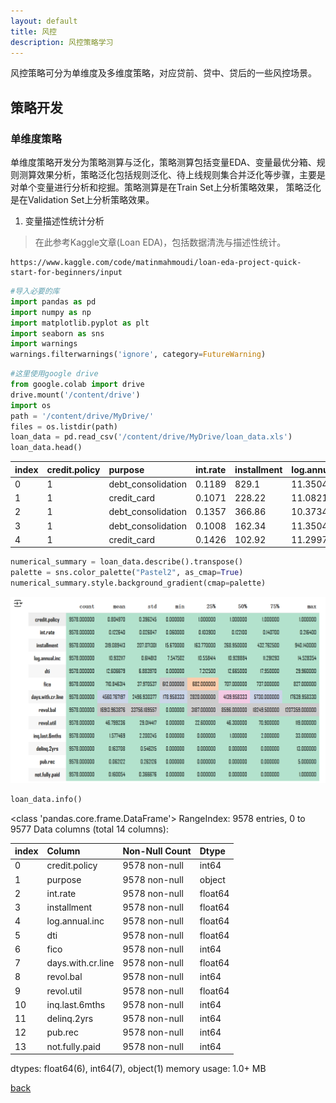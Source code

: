 ```yaml
---
layout: default
title: 风控
description: 风控策略学习
---
```

风控策略可分为单维度及多维度策略，对应贷前、贷中、贷后的一些风控场景。

## 策略开发

### 单维度策略
单维度策略开发分为策略测算与泛化，策略测算包括变量EDA、变量最优分箱、规则测算效果分析，策略泛化包括规则泛化、待上线规则集合并泛化等步骤，主要是对单个变量进行分析和挖掘。策略测算是在Train Set上分析策略效果， 策略泛化是在Validation Set上分析策略效果。

1. 变量描述性统计分析

> 在此参考Kaggle文章(Loan EDA)，包括数据清洗与描述性统计。
```
https://www.kaggle.com/code/matinmahmoudi/loan-eda-project-quick-start-for-beginners/input
```

```python
#导入必要的库
import pandas as pd
import numpy as np
import matplotlib.pyplot as plt
import seaborn as sns
import warnings
warnings.filterwarnings('ignore', category=FutureWarning)
```

```python
#这里使用google drive
from google.colab import drive
drive.mount('/content/drive')
import os
path = '/content/drive/MyDrive/'
files = os.listdir(path)
loan_data = pd.read_csv('/content/drive/MyDrive/loan_data.xls')
loan_data.head()
```

|index|credit\.policy|purpose|int\.rate|installment|log\.annual\.inc|dti|fico|days\.with\.cr\.line|revol\.bal|revol\.util|inq\.last\.6mths|delinq\.2yrs|pub\.rec|not\.fully\.paid|
|:---|:-----|:---|:---|:---|:---|:---|:---|:---|:---|:---|:---|:---|:---|:---|
|0|1|debt\_consolidation|0\.1189|829\.1|11\.35040654|19\.48|737|5639\.958333|28854|52\.1|0|0|0|0|
|1|1|credit\_card|0\.1071|228\.22|11\.08214255|14\.29|707|2760\.0|33623|76\.7|0|0|0|0|
|2|1|debt\_consolidation|0\.1357|366\.86|10\.37349118|11\.63|682|4710\.0|3511|25\.6|1|0|0|0|
|3|1|debt\_consolidation|0\.1008|162\.34|11\.35040654|8\.1|712|2699\.958333|33667|73\.2|1|0|0|0|
|4|1|credit\_card|0\.1426|102\.92|11\.29973224|14\.97|667|4066\.0|4740|39\.5|0|1|0|0|

```python
numerical_summary = loan_data.describe().transpose()
palette = sns.color_palette("Pastel2", as_cmap=True)
numerical_summary.style.background_gradient(cmap=palette)
```
![Statistical Summary](/assets/Risk_pic_1.png)

```python
loan_data.info()
```
<class 'pandas.core.frame.DataFrame'>
RangeIndex: 9578 entries, 0 to 9577
Data columns (total 14 columns):

|index|Column|Non-Null Count|Dtype  
|:---|:---|:---|:----  
|0|credit.policy|9578 non-null|int64| 
|1|purpose|9578 non-null|object|
|2|int.rate|9578 non-null|float64|
|3|installment|9578 non-null|float64|
|4|log.annual.inc|9578 non-null|float64|
|5|dti|9578 non-null|float64|
|6|fico|9578 non-null|int64| 
|7|days.with.cr.line|9578 non-null|float64|
|8|revol.bal|9578 non-null|int64|
|9|revol.util|9578 non-null|float64|
|10|inq.last.6mths|9578 non-null|int64|
|11|delinq.2yrs|9578 non-null|int64|
|12|pub.rec|9578 non-null|int64|  
|13|not.fully.paid|9578 non-null|int64|
dtypes: float64(6), int64(7), object(1)
memory usage: 1.0+ MB




[back](./)
